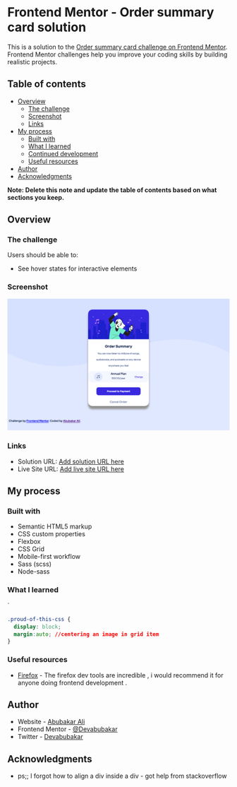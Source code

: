 # Frontend Mentor - Order summary card solution

This is a solution to the [Order summary card challenge on Frontend Mentor](https://www.frontendmentor.io/challenges/order-summary-component-QlPmajDUj). Frontend Mentor challenges help you improve your coding skills by building realistic projects. 

## Table of contents

- [Overview](#overview)
  - [The challenge](#the-challenge)
  - [Screenshot](#screenshot)
  - [Links](#links)
- [My process](#my-process)
  - [Built with](#built-with)
  - [What I learned](#what-i-learned)
  - [Continued development](#continued-development)
  - [Useful resources](#useful-resources)
- [Author](#author)
- [Acknowledgments](#acknowledgments)

**Note: Delete this note and update the table of contents based on what sections you keep.**

## Overview

### The challenge

Users should be able to:

- See hover states for interactive elements

### Screenshot

![](./design/screenshot.png)



### Links

- Solution URL: [Add solution URL here](https://your-solution-url.com)
- Live Site URL: [Add live site URL here](https://your-live-site-url.com)

## My process

### Built with

- Semantic HTML5 markup
- CSS custom properties
- Flexbox
- CSS Grid
- Mobile-first workflow
- Sass (scss)
- Node-sass 



### What I learned



`
```css
.proud-of-this-css {
  display: block;
  margin:auto; //centering an image in grid item
}
```





### Useful resources

- [Firefox](https://www.firefox.com) - The firefox dev tools are incredible , i would recommend it for anyone doing frontend development .




## Author

- Website - [Abubakar Ali](https://www.github.com/Devabubakar)
- Frontend Mentor - [@Devabubakar](https://www.frontendmentor.io/profile/Devabubakar)
- Twitter - [Devabubakar](https://www.twitter.com/Devabubakar)



## Acknowledgments

- ps;; I forgot how to align a div inside a div - got help from stackoverflow 

